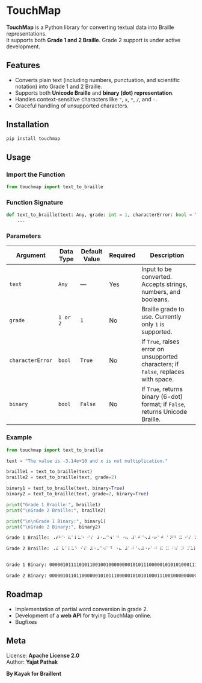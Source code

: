 # TouchMap

**TouchMap** is a Python library for converting textual data into Braille representations.  
It supports both **Grade 1 and 2 Braille**. Grade 2 support is under active development.

## Features

- Converts plain text (including numbers, punctuation, and scientific notation) into Grade 1 and 2 Braille.
- Supports both **Unicode Braille** and **binary (dot) representation**.
- Handles context-sensitive characters like `"`, `x`, `*`, `/`, and `-`.
- Graceful handling of unsupported characters.

## Installation

```bash
pip install touchmap
```

## Usage

### Import the Function

```python
from touchmap import text_to_braille
```

### Function Signature

```python
def text_to_braille(text: Any, grade: int = 1, characterError: bool = True, binary: bool = False) -> str:
    ...
```

### Parameters

| Argument         | Data Type | Default Value | Required | Description                                                                         |
| ---------------- | --------- | ------------- | -------- | ----------------------------------------------------------------------------------- |
| `text`           | `Any`     | —             | Yes      | Input to be converted. Accepts strings, numbers, and booleans.                      |
| `grade`          | `1 or 2`  | `1`           | No       | Braille grade to use. Currently only `1` is supported.                              |
| `characterError` | `bool`    | `True`        | No       | If `True`, raises error on unsupported characters; if `False`, replaces with space. |
| `binary`         | `bool`    | `False`       | No       | If `True`, returns binary (6-dot) format; if `False`, returns Unicode Braille.      |

### Example

```python
from touchmap import text_to_braille

text = "The value is -3.14e+10 and x is not multiplication."

braille1 = text_to_braille(text)
braille2 = text_to_braille(text, grade=2)

binary1 = text_to_braille(text, binary=True)
binary2 = text_to_braille(text, grade=2, binary=True)

print("Grade 1 Braille:", braille1)
print("\nGrade 2 Braille:", braille2)

print("\n\nGrade 1 Binary:", binary1)
print("\nGrade 2 Binary:", binary2)
```

```bash
Grade 1 Braille: ⠠⠞⠓⠑ ⠧⠁⠇⠥⠑ ⠊⠎ ⠼⠐⠤⠉⠲⠁⠙ ⠐⠦ ⠼⠁⠚⠈⠢⠼⠐⠖⠁⠚ ⠁⠝⠙ ⠭ ⠊⠎ ⠝⠕⠞ ⠍⠥⠇⠞⠊⠏⠇⠊⠉⠁⠞⠊⠕⠝⠲

Grade 2 Braille: ⠠⠮ ⠧⠁⠇⠥⠑ ⠊⠎ ⠼⠐⠤⠉⠲⠁⠙ ⠐⠦ ⠼⠁⠚⠈⠢⠼⠐⠖⠁⠚ ⠯ ⠭ ⠊⠎ ⠝ ⠍⠥⠇⠞⠊⠏⠇⠊⠉⠁⠞⠊⠕⠝⠲


Grade 1 Binary: 000001011110101100100100000000101011100000101010100011100100000000011000011010000000010111000100000011110000001101100000110100000000000100001011000000010111100000011100010000001001010111000100001110100000011100000000100000110110110100000000110011000000011000011010000000110110100110011110000000110010100011101010011110011000111010101010011000110000100000011110011000100110110110001101

Grade 2 Binary: 000001011011000000101011100000101010100011100100000000011000011010000000010111000100000011110000001101100000110100000000000100001011000000010111100000011100010000001001010111000100001110100000011100000000111011000000110011000000011000011010000000110110000000110010100011101010011110011000111010101010011000110000100000011110011000100110110110001101
```

## Roadmap

- Implementation of partial word conversion in grade 2.
- Development of a **web API** for trying TouchMap online.
- Bugfixes

## Meta

License: **Apache License 2.0**  
Author: **Yajat Pathak**

**By Kayak for Braillent**
